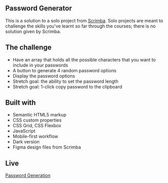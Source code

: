 ## Password Generator

This is a solution to a solo project from [Scrimba](https://www.scrimba.com).
Solo projects are meant to challenge the skills you've learnt so far through the courses; there is no solution given by Scrimba.

## The challenge

- Have an array that holds all the possible characters that you want to include in your passwords
- A button to generate 4 random password options
- Display the password options
- Stretch goal: the ability to set the password length
- Stretch goal: 1-click copy password to the clipboard

## Built with

- Semantic HTML5 markup
- CSS custom properties 
- CSS Grid, CSS Flexbox
- JavaScript
- Mobile-first workflow
- Dark version
- Figma design files from Scrimba

## Live
[Password Generation](https://vladeanclaudiu.github.io/PasswordGen/)
